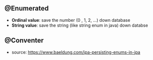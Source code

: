 ## @Enumerated
- **Ordinal value**: save the number (0 , 1, 2, ...) down database
- **String value**: save the string (like string enum in java) down databse

## @Conventer

- source: https://www.baeldung.com/jpa-persisting-enums-in-jpa

